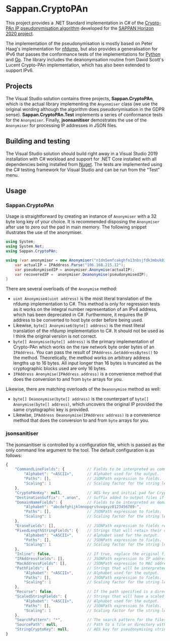 # Sappan.CryptoPAn
This project provides a .NET Standard implementation in C# of the [Crypto-PAn IP pseudonymisation algorithm](https://en.wikipedia.org/wiki/Crypto-PAn) developed for the [SAPPAN Horizon 2020 project](https://sappan-project.eu).

The implementation of the pseudonymisation is mostly based on Peter Haag's implementation for [nfdump](https://github.com/phaag/nfdump), but also provides a generalisation for IPv6 that passes the conformance tests of the implementations for [Python](https://github.com/keiichishima/yacryptopan) and [Go](https://github.com/Yawning/cryptopan). The library includes the deanonymsation routine from David Scott's Lucent Crypto-PAn implementation, which has also been extended to support IPv6.

## Projects
The Visual Studio solution contains three projects, **Sappan.CryptoPAn**, which is the actual library implementing the `Anyonmiser` class (we use the original wording although the algorithm does pseudonymisation in the GDPR sense). **Sappan.CryptoPAn.Test** implements a series of conformance tests for the `Anonymiser`. Finally, **jsonsanitiser** demostrates the use of the `Anonymiser` for processing IP addresses in JSON files.

## Building and testing
The Visual Studio solution should build right away in a Visual Studio 2019 installation with C# workload and support for .NET Core installed with all dependencies being installed from [Nuget](https://www.nuget.org). The tests are implemented using the C# testing framework for Visual Studio and can be run from the "Test" menu.

## Usage
### Sappan.CryptoPAn
Usage is straightforward by creating an instance of `Anonymiser` with a 32 byte long key of your choice. It is recommended disposing the `Anonymiser` after use to zero out the pad in main memory. The following snippet illustrates the use of the anonymiser.

```c#
using System;
using System.Net;
using Sappan.CryptoPAn;

using (var anonymiser = new Anonymiser("n1dn5emfcakghfo13nbsjfdk3mbuk83h")) {
    var actualIP = IPAddress.Parse("196.168.215.12");
    var pseudonymisedIP = anonymiser.Anonymise(actualIP);
    var recoveredIP =  anonymiser.Deanonymise(pseudonymisedIP);
}
```

There are several overloads of the `Anonymise` method:
* `uint Anonymise4(uint address)` is the most literal translation of the nfdump implementation to C#. This method is only for regression tests as it works on the integral number representation of an IPv4 address, which has been deprecated in C#. Furthermore, it requires the IP address to be converted to host byte order before being used.
* Likewise, `byte[] Anonymise6(byte[] address)` is the most literal translation of the nfdump implementation to C#. It should not be used as I think the original version is not correct.
* `byte[] Anonymise(byte[] address)` is the primary implementation of Crypto-PAn which works on the raw network byte order bytes of an `IPAddress`. You can pass the result of `IPAddress.GetAddressBytes()` to the method. Theoretically, the method works on arbitrary address lengths up to 16 bytes. All input longer than 16 bytes is truncated as the cryptographic blocks used are only 16 bytes.
* `IPAddress Anonymise(IPAddress address)` is a convenience method that does the conversion to and from `byte` arrays for you.

Likewise, there are matching overloads of the `Deanonymise` method as well:
* `byte[] Deanonymise(byte[] address)` is the counterpart of `byte[] Anonymise(byte[] address)`, which uncovers the original IP provided the same cryptographic key is provided.
* Likewise, `IPAddress Deanonymise(IPAddress address)` is a convenience method that does the conversion to and from `byte` arrays for you.

### jsonsanitiser
The jsonsanitiser is controlled by a configuration file, which is passed as the only command line argument to the tool. The default configuration is as follows:

```js
{
    "CommandLineFields": {          // Fields to be interpreted as command lines.
        "Alphabet": "<ASCII>",      // Alphabet used for the output.
        "Paths": [],                // JSONPath expression to fields.
        "Scaling": 1                // Scaling factor for the string length.
    },
    "CryptoPAnKey": null,           // AES key and initial pad for Crypto-PAn (32 characters).
    "DestinationSuffix": ".anon",   // Suffix added to output files if "Inline" is not specified.
    "DomainNameFields": {           // Fields to be interpreted as domain names.
        "Alphabet": "abcdefghijklmnopqrstuvqxyz0123456789-",
        "Paths": [],                // JSONPath expression to fields.
        "Scaling": 1                // Scaling factor for the string length.
    },
    "EraseFields": [],              // JSONPath expression to fields recursively erased from the output.
    "FixedLengthStringFields": {    // Strings that will retain their original length.
        "Alphabet": "<ASCII>",      // Alphabet used for the output.
        "Paths": [],                // JSONPath expression to fields.
        "Scaling": 1                // Scaling factor for the string length.
    },
    "Inline": false,                // If true, replace the original file.
    "IPAddressFields": [],          // JSONPath expression to IP addresses pseudonymised with Crypto-PAn.
    "MacAddressFields": [],         // JSONPath expression to MAC addresses pseudonymised with Crypto-PAn.
    "PathFields": {                 // Strings that will be interpreted as file system paths.
        "Alphabet": "<ASCII>",      // Alphabet used for the output.
        "Paths": [],                // JSONPath expression to fields.
        "Scaling": 1                // Scaling factor for the string length.
    },
    "Recurse": false,               // If the path specified is a directory, process all subdirectories.
    "ScaledStringFields": {         // Strings that will have a scaled output length.
        "Alphabet": "<ASCII>",      // Alphabet used for the output.
        "Paths": [],                // JSONPath expression to fields.
        "Scaling": 1                // Scaling factor for the string length.
    },
    "SearchPattern": "*",           // The search pattern for the files to be sanitised.
    "SourcePath": null,             // Path to a file or directory with data to be sanitised.
    "StringCryptoKey": null,        // AES key for pseudonymising strings.
}
```
